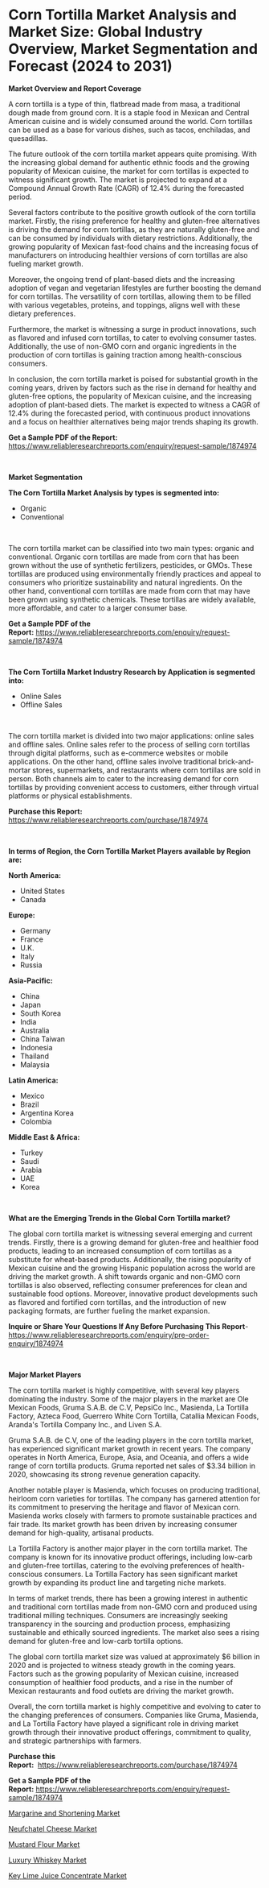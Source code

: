 <p><h1>Corn Tortilla Market Analysis and Market Size: Global Industry Overview, Market Segmentation and Forecast (2024 to 2031)</h1></p><p><strong>Market Overview and Report Coverage</strong></p>
<p><p>A corn tortilla is a type of thin, flatbread made from masa, a traditional dough made from ground corn. It is a staple food in Mexican and Central American cuisine and is widely consumed around the world. Corn tortillas can be used as a base for various dishes, such as tacos, enchiladas, and quesadillas.</p><p>The future outlook of the corn tortilla market appears quite promising. With the increasing global demand for authentic ethnic foods and the growing popularity of Mexican cuisine, the market for corn tortillas is expected to witness significant growth. The market is projected to expand at a Compound Annual Growth Rate (CAGR) of 12.4% during the forecasted period.</p><p>Several factors contribute to the positive growth outlook of the corn tortilla market. Firstly, the rising preference for healthy and gluten-free alternatives is driving the demand for corn tortillas, as they are naturally gluten-free and can be consumed by individuals with dietary restrictions. Additionally, the growing popularity of Mexican fast-food chains and the increasing focus of manufacturers on introducing healthier versions of corn tortillas are also fueling market growth.</p><p>Moreover, the ongoing trend of plant-based diets and the increasing adoption of vegan and vegetarian lifestyles are further boosting the demand for corn tortillas. The versatility of corn tortillas, allowing them to be filled with various vegetables, proteins, and toppings, aligns well with these dietary preferences.</p><p>Furthermore, the market is witnessing a surge in product innovations, such as flavored and infused corn tortillas, to cater to evolving consumer tastes. Additionally, the use of non-GMO corn and organic ingredients in the production of corn tortillas is gaining traction among health-conscious consumers.</p><p>In conclusion, the corn tortilla market is poised for substantial growth in the coming years, driven by factors such as the rise in demand for healthy and gluten-free options, the popularity of Mexican cuisine, and the increasing adoption of plant-based diets. The market is expected to witness a CAGR of 12.4% during the forecasted period, with continuous product innovations and a focus on healthier alternatives being major trends shaping its growth.</p></p>
<p><strong>Get a Sample PDF of the Report:</strong> <a href="https://www.reliableresearchreports.com/enquiry/request-sample/1874974">https://www.reliableresearchreports.com/enquiry/request-sample/1874974</a></p>
<p>&nbsp;</p>
<p><strong>Market Segmentation</strong></p>
<p><strong>The Corn Tortilla Market Analysis by types is segmented into:</strong></p>
<p><ul><li>Organic</li><li>Conventional</li></ul></p>
<p>&nbsp;</p>
<p><p>The corn tortilla market can be classified into two main types: organic and conventional. Organic corn tortillas are made from corn that has been grown without the use of synthetic fertilizers, pesticides, or GMOs. These tortillas are produced using environmentally friendly practices and appeal to consumers who prioritize sustainability and natural ingredients. On the other hand, conventional corn tortillas are made from corn that may have been grown using synthetic chemicals. These tortillas are widely available, more affordable, and cater to a larger consumer base.</p></p>
<p><strong>Get a Sample PDF of the Report:</strong>&nbsp;<a href="https://www.reliableresearchreports.com/enquiry/request-sample/1874974">https://www.reliableresearchreports.com/enquiry/request-sample/1874974</a></p>
<p>&nbsp;</p>
<p><strong>The Corn Tortilla Market Industry Research by Application is segmented into:</strong></p>
<p><ul><li>Online Sales</li><li>Offline Sales</li></ul></p>
<p>&nbsp;</p>
<p><p>The corn tortilla market is divided into two major applications: online sales and offline sales. Online sales refer to the process of selling corn tortillas through digital platforms, such as e-commerce websites or mobile applications. On the other hand, offline sales involve traditional brick-and-mortar stores, supermarkets, and restaurants where corn tortillas are sold in person. Both channels aim to cater to the increasing demand for corn tortillas by providing convenient access to customers, either through virtual platforms or physical establishments.</p></p>
<p><strong>Purchase this Report:</strong>&nbsp; <a href="https://www.reliableresearchreports.com/purchase/1874974">https://www.reliableresearchreports.com/purchase/1874974</a></p>
<p>&nbsp;</p>
<p><strong>In terms of Region, the Corn Tortilla Market Players available by Region are:</strong></p>
<p>
    <p> <strong> North America: </strong>
        <ul>
            <li>United States</li>
            <li>Canada</li>
        </ul>
        </p> 
    <p> <strong> Europe: </strong>
        <ul>
            <li>Germany</li>
            <li>France</li>
            <li>U.K.</li>
            <li>Italy</li>
            <li>Russia</li>
        </ul>
        </p> 
    <p> <strong> Asia-Pacific: </strong>
        <ul>
            <li>China</li>
            <li>Japan</li>
            <li>South Korea</li>
            <li>India</li>
            <li>Australia</li>
            <li>China Taiwan</li>
            <li>Indonesia</li>
            <li>Thailand</li>
            <li>Malaysia</li>
        </ul>
        </p> 
    <p> <strong> Latin America: </strong>
        <ul>
            <li>Mexico</li>
            <li>Brazil</li>
            <li>Argentina Korea</li>
            <li>Colombia</li>
        </ul>
        </p> 
    <p> <strong> Middle East & Africa: </strong>
        <ul>
            <li>Turkey</li>
            <li>Saudi</li>
            <li>Arabia</li>
            <li>UAE</li>
            <li>Korea</li>
        </ul>
    </p>
    </p>
<p>&nbsp;</p>
<p><strong>What are the Emerging Trends in the Global Corn Tortilla market?</strong></p>
<p><p>The global corn tortilla market is witnessing several emerging and current trends. Firstly, there is a growing demand for gluten-free and healthier food products, leading to an increased consumption of corn tortillas as a substitute for wheat-based products. Additionally, the rising popularity of Mexican cuisine and the growing Hispanic population across the world are driving the market growth. A shift towards organic and non-GMO corn tortillas is also observed, reflecting consumer preferences for clean and sustainable food options. Moreover, innovative product developments such as flavored and fortified corn tortillas, and the introduction of new packaging formats, are further fueling the market expansion.</p></p>
<p><strong>Inquire or Share Your Questions If Any Before Purchasing This Report</strong>- <a href="https://www.reliableresearchreports.com/enquiry/pre-order-enquiry/1874974">https://www.reliableresearchreports.com/enquiry/pre-order-enquiry/1874974</a></p>
<p>&nbsp;</p>
<p><strong>Major Market Players</strong></p>
<p><p>The corn tortilla market is highly competitive, with several key players dominating the industry. Some of the major players in the market are Ole Mexican Foods, Gruma S.A.B. de C.V, PepsiCo Inc., Masienda, La Tortilla Factory, Azteca Food, Guerrero White Corn Tortilla, Catallia Mexican Foods, Aranda's Tortilla Company Inc., and Liven S.A.</p><p>Gruma S.A.B. de C.V, one of the leading players in the corn tortilla market, has experienced significant market growth in recent years. The company operates in North America, Europe, Asia, and Oceania, and offers a wide range of corn tortilla products. Gruma reported net sales of $3.34 billion in 2020, showcasing its strong revenue generation capacity.</p><p>Another notable player is Masienda, which focuses on producing traditional, heirloom corn varieties for tortillas. The company has garnered attention for its commitment to preserving the heritage and flavor of Mexican corn. Masienda works closely with farmers to promote sustainable practices and fair trade. Its market growth has been driven by increasing consumer demand for high-quality, artisanal products.</p><p>La Tortilla Factory is another major player in the corn tortilla market. The company is known for its innovative product offerings, including low-carb and gluten-free tortillas, catering to the evolving preferences of health-conscious consumers. La Tortilla Factory has seen significant market growth by expanding its product line and targeting niche markets.</p><p>In terms of market trends, there has been a growing interest in authentic and traditional corn tortillas made from non-GMO corn and produced using traditional milling techniques. Consumers are increasingly seeking transparency in the sourcing and production process, emphasizing sustainable and ethically sourced ingredients. The market also sees a rising demand for gluten-free and low-carb tortilla options.</p><p>The global corn tortilla market size was valued at approximately $6 billion in 2020 and is projected to witness steady growth in the coming years. Factors such as the growing popularity of Mexican cuisine, increased consumption of healthier food products, and a rise in the number of Mexican restaurants and food outlets are driving the market growth.</p><p>Overall, the corn tortilla market is highly competitive and evolving to cater to the changing preferences of consumers. Companies like Gruma, Masienda, and La Tortilla Factory have played a significant role in driving market growth through their innovative product offerings, commitment to quality, and strategic partnerships with farmers.</p></p>
<p><strong>Purchase this Report:</strong>&nbsp;&nbsp;<a href="https://www.reliableresearchreports.com/purchase/1874974">https://www.reliableresearchreports.com/purchase/1874974</a></p>
<p></p>
<p><strong>Get a Sample PDF of the Report:</strong>&nbsp;<a href="https://www.reliableresearchreports.com/enquiry/request-sample/1874974">https://www.reliableresearchreports.com/enquiry/request-sample/1874974</a></p>
<p><p><a href="https://github.com/ashepherd82/Market-Research-Report-List-2/blob/main/margarine-and-shortening-market.md">Margarine and Shortening Market</a></p><p><a href="https://github.com/FassouRP/Market-Research-Report-List-2/blob/main/neufchatel-cheese-market.md">Neufchatel Cheese Market</a></p><p><a href="https://github.com/rexevange/Market-Research-Report-List-2/blob/main/mustard-flour-market.md">Mustard Flour Market</a></p><p><a href="https://github.com/castoriffic/Market-Research-Report-List-2/blob/main/luxury-whiskey-market.md">Luxury Whiskey Market</a></p><p><a href="https://github.com/mabutironaldo/Market-Research-Report-List-2/blob/main/key-lime-juice-concentrate-market.md">Key Lime Juice Concentrate Market</a></p></p>